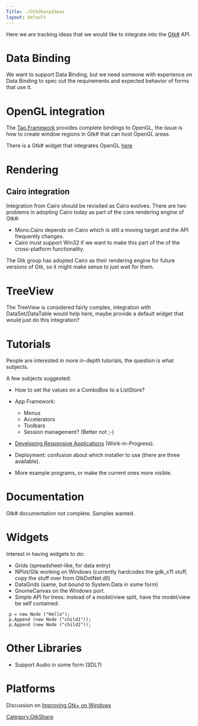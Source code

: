 ```yaml
---
Title: ./GtkSharpIdeas
layout: default
---
```


Here we are tracking ideas that we would like to integrate into the
[Gtk\#]({{site.url}}/GtkSharp "wikilink") API.

Data Binding
============

We want to support Data Binding, but we need someone with experience on
Data Binding to spec out the requirements and expected behavior of forms
that use it.

OpenGL integration
==================

The [Tao Framework](http://www.mono-project.com/Tao) provides complete
bindings to OpenGL, the issue is how to create window regions in Gtk\#
that can host OpenGL areas.

There is a Gtk\# widget that integrates OpenGL
[here](http://www.olympum.com/~bruno/gtkgl-sharp.html)

Rendering
=========

Cairo integration
-----------------

Integration from Cairo should be revisited as Cairo evolves. There are
two problems in adopting Cairo today as part of the core rendering
engine of Gtk\#:

-   Mono.Cairo depends on Cairo which is still a moving target and the
    API frequently changes.
-   Cairo must support Win32 if we want to make this part of the of the
    cross-platform functionality.

The Gtk group has adopted Cairo as their rendering engine for future
versions of Gtk, so it might make sense to just wait for them.

TreeView
========

The TreeView is considered fairly complex, integration with
DataSet/DataTable would help here, maybe provide a default widget that
would just do this integration?

Tutorials
=========

People are interested in more in-depth tutorials, the question is what
subjects.

A few subjects suggested:

-   How to set the values on a ComboBox to a ListStore?
-   App Framework:
    -   Menus
    -   Accelerators
    -   Toolbars
    -   Session management? (Better not ;-)

-   [Developing Responsive
    Applications]({{site.url}}/Responsive_Applications "wikilink")
    (Work-in-Progress).

-   Deployment: confusion about which installer to use (there are three
    available).

-   More example programs, or make the current ones more visible.

Documentation
=============

Gtk\# documentation not complete. Samples wanted.

Widgets
=======

Interest in having widgets to do:

-   Grids (spreadsheet-like, for data entry)
-   NPlot/Gtk working on Windows (currently hardcodes the gdk\_x11
    stuff, copy the stuff over from GtkDotNet.dll)
-   DataGrids (same, but bound to System.Data in some form)
-   GnomeCanvas on the Windows port.
-   Simple API for trees: instead of a model/view split, have the
    model/view be self contained:

<!-- -->

     p = new Node ("Hello");
     p.Append (new Node ("child1"));
     p.Append (new Node ("child2"));

Other Libraries
===============

-   Support Audio in some form (SDL?)

Platforms
=========

Discussion on [Improving Gtk+ on Windows](ImprovingGtkWin32{{site.url}}/ "wikilink")

<Category:GtkSharp>
